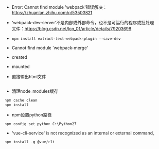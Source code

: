 - Error: Cannot find module 'webpack'错误解决：https://zhuanlan.zhihu.com/p/53503821

- ‘webpack-dev-server’不是内部或外部命令，也不是可运行的程序或批处理文件：https://blog.csdn.net/lon_01/article/details/79203698

- ```
  npm install extract-text-webpack-plugin --save-dev
  ```

- Cannot find module 'webpack-merge'

- created

- mounted

- 直接输出html文件
  
  ```
  
  ```

- 清理node_modules缓存

```typescript
npm cache clean
npm install
```

- npm设置python路径

```node
npm config set python C:\Python27
```

- 'vue-cli-service' is not recognized as an internal or external command,

```typescript
npm install -g @vue/cli
```